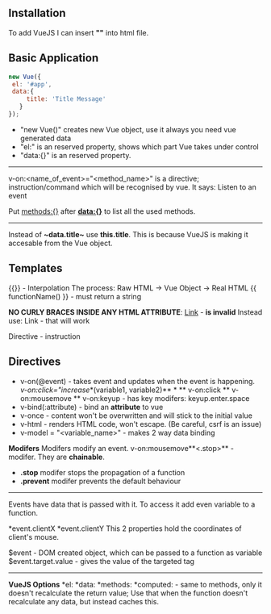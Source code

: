 ## Installation
 To add VueJS I can insert **"<script src = "https://unpkg.com/vue"></script>"** into html file.
 
## Basic Application
 ```javascript
 new Vue({
  el: '#app',
  data:{
      title: 'Title Message'
    }
 });
 ```
 * "new Vue()" creates new Vue object, use it always you need vue generated data
 * "el:" is an reserved property, shows which part Vue takes under control
 * "data:{}" is an reserved property.
 ***
v-on:<name_of_event>="<method_name>" is a directive; instruction/command which will be recognised by vue. It says: Listen to an event

Put <methods:{}> after **<data:{}>** to list all the used methods.
***
Instead of **~data.title~** use **this.title**. This is because VueJS is making it accesable from the Vue object.


## Templates
{{}} - Interpolation
The process: Raw HTML -> Vue Object -> Real HTML
{{ functionName() }} - must return a string

**NO CURLY BRACES INSIDE ANY HTML ATTRIBUTE**: <a href="{{ link }}">Link</a> - **is invalid**
			Instead use: <a v-bind:href="link">Link</a> - that will work
			
Directive - instruction

## Directives
 * v-on(@event) - takes event and updates when the event is happening. *v-on:click="increase**(variable1, variable2)** *
	** v-on:click
	** v-on:mousemove
	** v-on:keyup - has key modifers: keyup.enter.space
 * v-bind(:attribute) - bind an **attribute** to vue
 * v-once - content won't be overwritten and will stick to the initial value
 * v-html - renders HTML code, won't escape. (Be careful, csrf is an issue)
 * v-model = "<variable_name>" - makes 2 way data binding
 
**Modifers**
Modifers modify an event. v-on:mousemove**<.stop>** - modifer. They are **chainable**.
* **.stop** modifer stops the propagation of a function
* **.prevent** modifer prevents the default behaviour
***
Events have data that is passed with it. To access it add even variable to a function.

*event.clientX
*event.clientY
This 2 properties hold the coordinates of client's mouse.

$event - DOM created object, which can be passed to a function as variable
$event.target.value - gives the value of the targeted tag
***
**VueJS Options**
*el:
*data:
*methods:
*computed: - same to methods, only it doesn't recalculate the return value; 
Use that when the function doesn't recalculate any data, but instead caches this.